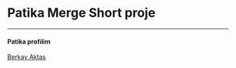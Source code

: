 # Patika Merge Short proje
***

#### Patika profilim
[Berkay Aktas](https://app.patika.dev/hberkayaktas)